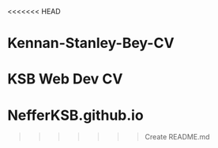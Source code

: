 <<<<<<< HEAD
# Kennan-Stanley-Bey-CV
KSB Web Dev CV
=======
# NefferKSB.github.io
>>>>>>> Create README.md
